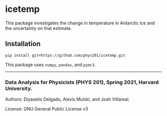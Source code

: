 # icetemp
This package investigates the change in temperature in Antarctic ice and the uncertainty on that estimate.

## Installation
```
pip install git+https://github.com/phys201/icetemp.git 
```

This package uses `numpy`, `pandas`, and `pymc3`.
___

### Data Analysis for Physicists (PHYS 201), Spring 2021, Harvard University. 

Authors: Diyaselis Delgado, Alexis Mulski, and Josh Villareal.

License: GNU General Public License v3
